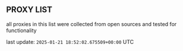## PROXY LIST

all proxies in this list were collected from open sources and tested for functionality

last update: `2025-01-21 18:52:02.675509+00:00` UTC